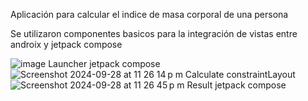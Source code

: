 Aplicación para calcular el indice de masa corporal de una persona

Se utilizaron componentes basicos para la integración de vistas entre androix y jetpack compose

![image](https://github.com/user-attachments/assets/62eb7cab-8922-4d4b-ba94-f789675810b2)
Launcher jetpack compose
![Screenshot 2024-09-28 at 11 26 14 p m](https://github.com/user-attachments/assets/a6099e81-cad4-42d4-a33b-0b1ae4fa480f)
Calculate constraintLayout
![Screenshot 2024-09-28 at 11 26 45 p m](https://github.com/user-attachments/assets/bf2dca67-7caa-45e4-967f-4c2cecf07139)
Result jetpack compose
